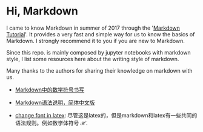 # Hi, Markdown

I came to know Markdown in summer of 2017 through the 
'[Markdown Tutorial](http://commonmark.org/help/tutorial/)'.
It provides a very fast and simple way for us to know the basics of
Markdown. I strongly recommend it to you if you are new to Markdown.

Since this repo. is mainly composed by jupyter notebooks
with markdown style, I list some resources here about the
writing style of markdown.

Many thanks to the authors for sharing their 
knowledge on markdown with us.

- [Markdown中的数学符号书写](http://jzqt.github.io/2015/06/30/Markdown%E4%B8%AD%E5%86%99%E6%95%B0%E5%AD%A6%E5%85%AC%E5%BC%8F/)

- [Markdown语法说明，简体中文版](http://wowubuntu.com/markdown/#link)

- [change font in latex](https://tex.stackexchange.com/questions/58098/what-are-all-the-font-styles-i-can-use-in-math-mode?utm_medium=organic&utm_source=google_rich_qa&utm_campaign=google_rich_qa): 尽管这是latex的，但是markdown和latex有一些共同的语法规则。例如数学体符号
$\mathcal{H}$.
